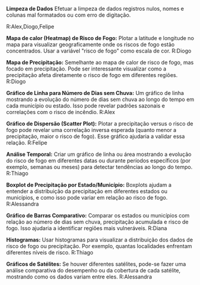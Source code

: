 **Limpeza de Dados**
Efetuar a limpeza de dados registros nulos, nomes e colunas mal formatados ou com erro de digitação.

R:Alex,Diogo,Felipe

**Mapa de calor (Heatmap) de Risco de Fogo:**
Plotar a latitude e longitude no mapa para visualizar geograficamente onde os riscos de fogo estão concentrados. Usar a variável "risco de fogo" como escala de cor.
R:Diogo

**Mapa de Precipitação:**
Semelhante ao mapa de calor de risco de fogo, mas focado em precipitação. Pode ser interessante visualizar como a precipitação afeta diretamente o risco de fogo em diferentes regiões.
R:Diogo

**Gráfico de Linha para Número de Dias sem Chuva:**
Um gráfico de linha mostrando a evolução do número de dias sem chuva ao longo do tempo em cada município ou estado. Isso pode revelar padrões sazonais e correlações com o risco de incêndio.
R:Alex

**Gráfico de Dispersão (Scatter Plot):**
Plotar a precipitação versus o risco de fogo pode revelar uma correlação inversa esperada (quanto menor a precipitação, maior o risco de fogo). Esse gráfico ajudaria a validar essa relação.
R:Felipe

**Análise Temporal:**
Criar um gráfico de linha ou área mostrando a evolução do risco de fogo em diferentes datas ou durante períodos específicos (por exemplo, semanas ou meses) para detectar tendências ao longo do tempo.
R:Thiago

**Boxplot de Precipitação por Estado/Município:**
Boxplots ajudam a entender a distribuição da precipitação em diferentes estados ou municípios, e como isso pode variar em relação ao risco de fogo.
R:Alessandra

**Gráfico de Barras Comparativo:**
Comparar os estados ou municípios com relação ao número de dias sem chuva, precipitação acumulada e risco de fogo. Isso ajudaria a identificar regiões mais vulneráveis.
R:Diana

**Histogramas:**
Usar histogramas para visualizar a distribuição dos dados de risco de fogo ou precipitação. Por exemplo, quantas localidades enfrentam diferentes níveis de risco.
R:Thiago

**Gráficos de Satélites:**
Se houver diferentes satélites, pode-se fazer uma análise comparativa do desempenho ou da cobertura de cada satélite, mostrando como os dados variam entre eles.
R:Alessandra
